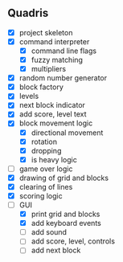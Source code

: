 ## Quadris

- [x] project skeleton
- [x] command interpreter
    - [x] command line flags
    - [x] fuzzy matching
    - [x] multipliers
- [x] random number generator
- [x] block factory
- [x] levels
- [x] next block indicator
- [x] add score, level text
- [x] block movement logic
    - [x] directional movement
    - [x] rotation
    - [x] dropping
    - [x] is heavy logic
- [ ] game over logic
- [x] drawing of grid and blocks
- [x] clearing of lines
- [x] scoring logic
- [ ] GUI
    - [x] print grid and blocks
    - [x] add keyboard events
    - [ ] add sound
    - [ ] add score, level, controls
    - [ ] add next block
